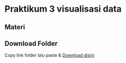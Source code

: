 # Praktikum 3 visualisasi data

## Materi

## Download Folder

Copy link folder lalu paste & [Download disini](https://download-directory.github.io/)
